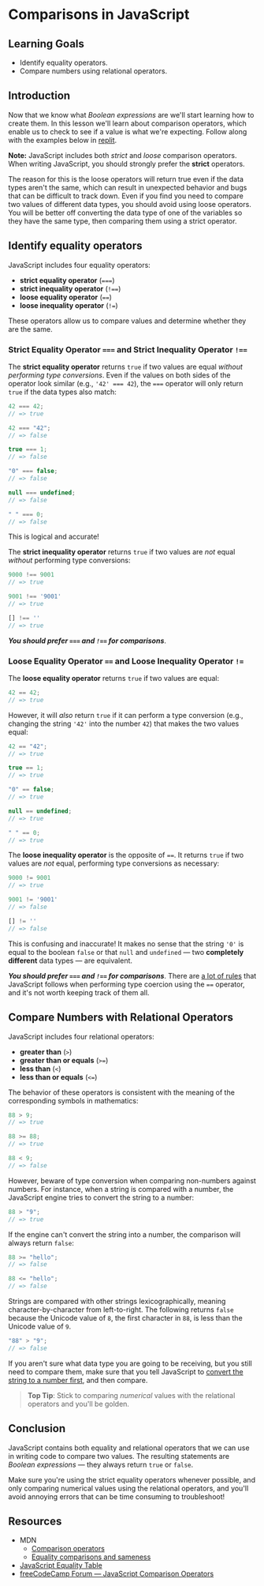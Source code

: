 # Comparisons in JavaScript

## Learning Goals

- Identify equality operators.
- Compare numbers using relational operators.

## Introduction

Now that we know what _Boolean expressions_ are we'll start learning how to
create them. In this lesson we'll learn about comparison operators, which enable
us to check to see if a value is what we're expecting. Follow along with the
examples below in [replit][].

**Note:** JavaScript includes both _strict_ and _loose_ comparison operators.
When writing JavaScript, you should strongly prefer the **strict** operators.

The reason for this is the loose operators will return true even if the data
types aren't the same, which can result in unexpected behavior and bugs that can
be difficult to track down. Even if you find you need to compare two values of
different data types, you should avoid using loose operators. You will be better
off converting the data type of one of the variables so they have the same type,
then comparing them using a strict operator.

## Identify equality operators

JavaScript includes four equality operators:

- **strict equality operator** (`===`)
- **strict inequality operator** (`!==`)
- **loose equality operator** (`==`)
- **loose inequality operator** (`!=`)

These operators allow us to compare values and determine whether they are the
same.

### Strict Equality Operator `===` and Strict Inequality Operator `!==`

The **strict equality operator** returns `true` if two values are equal _without
performing type conversions_. Even if the values on both sides of the operator
look similar (e.g., `'42' === 42`), the `===` operator will only return `true`
if the data types also match:

```js
42 === 42;
// => true

42 === "42";
// => false

true === 1;
// => false

"0" === false;
// => false

null === undefined;
// => false

" " === 0;
// => false
```

This is logical and accurate!

The **strict inequality operator** returns `true` if two values are _not_ equal
_without_ performing type conversions:

```js
9000 !== 9001
// => true

9001 !== '9001'
// => true

[] !== ''
// => true
```

**_You should prefer `===` and `!==` for comparisons_**.

### Loose Equality Operator `==` and Loose Inequality Operator `!=`

The **loose equality operator** returns `true` if two values are equal:

```js
42 == 42;
// => true
```

However, it will _also_ return `true` if it can perform a type conversion (e.g.,
changing the string `'42'` into the number `42`) that makes the two values
equal:

```js
42 == "42";
// => true

true == 1;
// => true

"0" == false;
// => true

null == undefined;
// => true

" " == 0;
// => true
```

The **loose inequality operator** is the opposite of `==`. It returns `true` if
two values are _not_ equal, performing type conversions as necessary:

```js
9000 != 9001
// => true

9001 != '9001'
// => false

[] != ''
// => false
```

This is confusing and inaccurate! It makes no sense that the string `'0'` is
equal to the boolean `false` or that `null` and `undefined` — two **completely
different** data types — are equivalent.

**_You should prefer `===` and `!==` for comparisons_**. There are [a lot of
rules][equality table] that JavaScript follows when performing type coercion
using the `==` operator, and it's not worth keeping track of them all.

## Compare Numbers with Relational Operators

JavaScript includes four relational operators:

- **greater than** (`>`)
- **greater than or equals** (`>=`)
- **less than** (`<`)
- **less than or equals** (`<=`)

The behavior of these operators is consistent with the meaning of the
corresponding symbols in mathematics:

```js
88 > 9;
// => true

88 >= 88;
// => true

88 < 9;
// => false
```

However, beware of type conversion when comparing non-numbers against numbers.
For instance, when a string is compared with a number, the JavaScript engine
tries to convert the string to a number:

```js
88 > "9";
// => true
```

If the engine can't convert the string into a number, the comparison will always
return `false`:

```js
88 >= "hello";
// => false

88 <= "hello";
// => false
```

Strings are compared with other strings lexicographically, meaning
character-by-character from left-to-right. The following returns `false` because
the Unicode value of `8`, the first character in `88`, is less than the Unicode
value of `9`.

```js
"88" > "9";
// => false
```

If you aren't sure what data type you are going to be receiving, but you still
need to compare them, make sure that you tell JavaScript to [convert the string
to a number
first](https://gomakethings.com/converting-strings-to-numbers-with-vanilla-javascript/),
and then compare.

> **Top Tip**: Stick to comparing _numerical_ values with the relational
> operators and you'll be golden.

## Conclusion

JavaScript contains both equality and relational operators that we can use in
writing code to compare two values. The resulting statements are _Boolean
expressions_ — they always return `true` or `false`.

Make sure you're using the strict equality operators whenever possible, and only
comparing numerical values using the relational operators, and you'll avoid
annoying errors that can be time consuming to troubleshoot!

## Resources

- MDN
  - [Comparison operators](https://developer.mozilla.org/en-US/docs/Web/JavaScript/Reference/Operators/Comparison_Operators)
  - [Equality comparisons and sameness](https://developer.mozilla.org/en-US/docs/Web/JavaScript/Equality_comparisons_and_sameness)
- [JavaScript Equality Table][equality table]
- [freeCodeCamp Forum — JavaScript Comparison Operators](https://forum.freecodecamp.org/t/javascript-comparison-operators/14660)

[equality table]: https://dorey.github.io/JavaScript-Equality-Table/
[replit]: https://replit.com/languages/javascript
